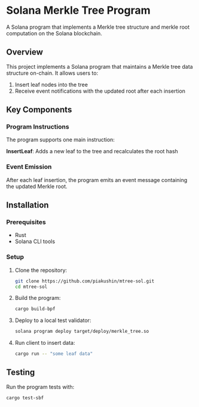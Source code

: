 # Solana Merkle Tree Program

A Solana program that implements a Merkle tree structure and merkle root computation on the Solana blockchain.

## Overview

This project implements a Solana program that maintains a Merkle tree data structure on-chain. It allows users to:

1. Insert leaf nodes into the tree
2. Receive event notifications with the updated root after each insertion

## Key Components

### Program Instructions

The program supports one main instruction:

**InsertLeaf**: Adds a new leaf to the tree and recalculates the root hash


### Event Emission

After each leaf insertion, the program emits an event message containing the updated Merkle root.

## Installation

### Prerequisites

- Rust
- Solana CLI tools

### Setup

1. Clone the repository:
   ```bash
   git clone https://github.com/piakushin/mtree-sol.git
   cd mtree-sol
   ```

2. Build the program:
   ```bash
   cargo build-bpf
   ```

3. Deploy to a local test validator:
   ```bash
   solana program deploy target/deploy/merkle_tree.so
   ```

4. Run client to insert data:
   ```bash
   cargo run -- "some leaf data"
   ```

## Testing

Run the program tests with:

```bash
cargo test-sbf
```
